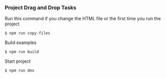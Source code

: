 ### Project Drag and Drop Tasks

Run this command if you change the HTML file or the first time you run the project
```
$ npm run copy-files
```

Build examples
```
$ npm run build
```

Start project
```
$ npm run dev
```